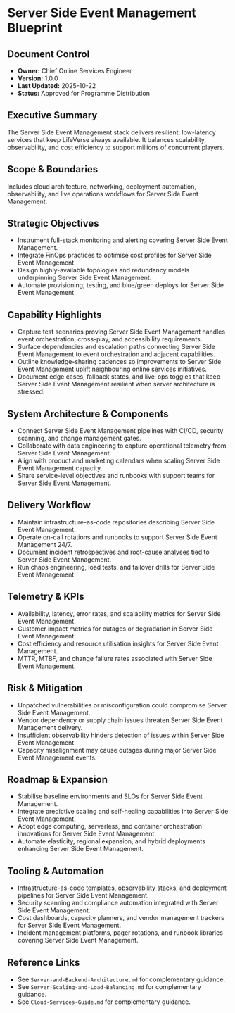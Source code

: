 # Server Side Event Management Blueprint
## Document Control
- **Owner:** Chief Online Services Engineer
- **Version:** 1.0.0
- **Last Updated:** 2025-10-22
- **Status:** Approved for Programme Distribution

## Executive Summary
The Server Side Event Management stack delivers resilient, low-latency services that keep LifeVerse
always available. It balances scalability, observability, and cost efficiency to support millions of
concurrent players.

## Scope & Boundaries
Includes cloud architecture, networking, deployment automation, observability, and live operations
workflows for Server Side Event Management.

## Strategic Objectives
- Instrument full-stack monitoring and alerting covering Server Side Event Management.
- Integrate FinOps practices to optimise cost profiles for Server Side Event Management.
- Design highly-available topologies and redundancy models underpinning Server Side Event Management.
- Automate provisioning, testing, and blue/green deploys for Server Side Event Management.

## Capability Highlights
- Capture test scenarios proving Server Side Event Management handles event orchestration, cross-play, and accessibility requirements.
- Surface dependencies and escalation paths connecting Server Side Event Management to event orchestration and adjacent capabilities.
- Outline knowledge-sharing cadences so improvements to Server Side Event Management uplift neighbouring online services initiatives.
- Document edge cases, fallback states, and live-ops toggles that keep Server Side Event Management resilient when server architecture is stressed.

## System Architecture & Components
- Connect Server Side Event Management pipelines with CI/CD, security scanning, and change management gates.
- Collaborate with data engineering to capture operational telemetry from Server Side Event Management.
- Align with product and marketing calendars when scaling Server Side Event Management capacity.
- Share service-level objectives and runbooks with support teams for Server Side Event Management.

## Delivery Workflow
- Maintain infrastructure-as-code repositories describing Server Side Event Management.
- Operate on-call rotations and runbooks to support Server Side Event Management 24/7.
- Document incident retrospectives and root-cause analyses tied to Server Side Event Management.
- Run chaos engineering, load tests, and failover drills for Server Side Event Management.

## Telemetry & KPIs
- Availability, latency, error rates, and scalability metrics for Server Side Event Management.
- Customer impact metrics for outages or degradation in Server Side Event Management.
- Cost efficiency and resource utilisation insights for Server Side Event Management.
- MTTR, MTBF, and change failure rates associated with Server Side Event Management.

## Risk & Mitigation
- Unpatched vulnerabilities or misconfiguration could compromise Server Side Event Management.
- Vendor dependency or supply chain issues threaten Server Side Event Management delivery.
- Insufficient observability hinders detection of issues within Server Side Event Management.
- Capacity misalignment may cause outages during major Server Side Event Management events.

## Roadmap & Expansion
- Stabilise baseline environments and SLOs for Server Side Event Management.
- Integrate predictive scaling and self-healing capabilities into Server Side Event Management.
- Adopt edge computing, serverless, and container orchestration innovations for Server Side Event Management.
- Automate elasticity, regional expansion, and hybrid deployments enhancing Server Side Event Management.

## Tooling & Automation
- Infrastructure-as-code templates, observability stacks, and deployment pipelines for Server Side Event Management.
- Security scanning and compliance automation integrated with Server Side Event Management.
- Cost dashboards, capacity planners, and vendor management trackers for Server Side Event Management.
- Incident management platforms, pager rotations, and runbook libraries covering Server Side Event Management.

## Reference Links
- See `Server-and-Backend-Architecture.md` for complementary guidance.
- See `Server-Scaling-and-Load-Balancing.md` for complementary guidance.
- See `Cloud-Services-Guide.md` for complementary guidance.
